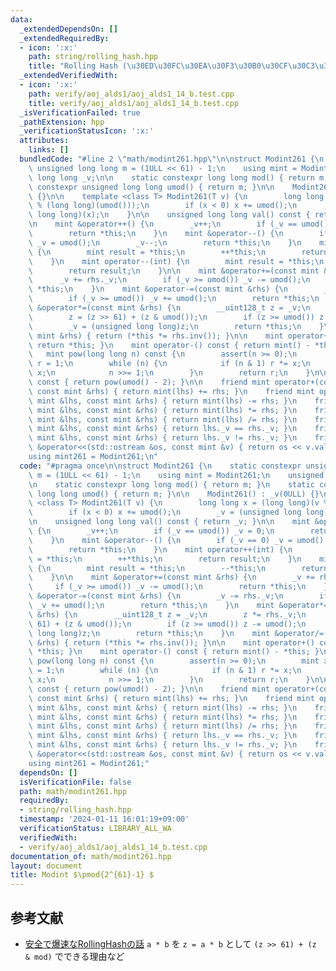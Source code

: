 ```yaml
---
data:
  _extendedDependsOn: []
  _extendedRequiredBy:
  - icon: ':x:'
    path: string/rolling_hash.hpp
    title: "Rolling Hash (\u30ED\u30FC\u30EA\u30F3\u30B0\u30CF\u30C3\u30B7\u30E5)"
  _extendedVerifiedWith:
  - icon: ':x:'
    path: verify/aoj_alds1/aoj_alds1_14_b.test.cpp
    title: verify/aoj_alds1/aoj_alds1_14_b.test.cpp
  _isVerificationFailed: true
  _pathExtension: hpp
  _verificationStatusIcon: ':x:'
  attributes:
    links: []
  bundledCode: "#line 2 \"math/modint261.hpp\"\n\nstruct Modint261 {\n    static constexpr\
    \ unsigned long long m = (1ULL << 61) - 1;\n    using mint = Modint261;\n    unsigned\
    \ long long _v;\n\n    static constexpr long long mod() { return m; }\n    static\
    \ constexpr unsigned long long umod() { return m; }\n\n    Modint261() : _v(0ULL)\
    \ {}\n\n    template <class T> Modint261(T v) {\n        long long x = (long long)(v\
    \ % (long long)(umod()));\n        if (x < 0) x += umod();\n        _v = (unsigned\
    \ long long)(x);\n    }\n\n    unsigned long long val() const { return _v; }\n\
    \n    mint &operator++() {\n        _v++;\n        if (_v == umod()) _v = 0;\n\
    \        return *this;\n    }\n    mint &operator--() {\n        if (_v == 0)\
    \ _v = umod();\n        _v--;\n        return *this;\n    }\n    mint operator++(int)\
    \ {\n        mint result = *this;\n        ++*this;\n        return result;\n\
    \    }\n    mint operator--(int) {\n        mint result = *this;\n        --*this;\n\
    \        return result;\n    }\n\n    mint &operator+=(const mint &rhs) {\n  \
    \      _v += rhs._v;\n        if (_v >= umod()) _v -= umod();\n        return\
    \ *this;\n    }\n    mint &operator-=(const mint &rhs) {\n        _v -= rhs._v;\n\
    \        if (_v >= umod()) _v += umod();\n        return *this;\n    }\n    mint\
    \ &operator*=(const mint &rhs) {\n        __uint128_t z = _v;\n        z *= rhs._v;\n\
    \        z = (z >> 61) + (z & umod());\n        if (z >= umod()) z -= umod();\n\
    \        _v = (unsigned long long)z;\n        return *this;\n    }\n    mint &operator/=(const\
    \ mint &rhs) { return (*this *= rhs.inv()); }\n\n    mint operator+() const {\
    \ return *this; }\n    mint operator-() const { return mint() - *this; }\n\n \
    \   mint pow(long long n) const {\n        assert(n >= 0);\n        mint x = *this,\
    \ r = 1;\n        while (n) {\n            if (n & 1) r *= x;\n            x *=\
    \ x;\n            n >>= 1;\n        }\n        return r;\n    }\n\n    mint inv()\
    \ const { return pow(umod() - 2); }\n\n    friend mint operator+(const mint &lhs,\
    \ const mint &rhs) { return mint(lhs) += rhs; }\n    friend mint operator-(const\
    \ mint &lhs, const mint &rhs) { return mint(lhs) -= rhs; }\n    friend mint operator*(const\
    \ mint &lhs, const mint &rhs) { return mint(lhs) *= rhs; }\n    friend mint operator/(const\
    \ mint &lhs, const mint &rhs) { return mint(lhs) /= rhs; }\n    friend bool operator==(const\
    \ mint &lhs, const mint &rhs) { return lhs._v == rhs._v; }\n    friend bool operator!=(const\
    \ mint &lhs, const mint &rhs) { return lhs._v != rhs._v; }\n    friend std::ostream\
    \ &operator<<(std::ostream &os, const mint &v) { return os << v.val(); }\n};\n\
    using mint261 = Modint261;\n"
  code: "#pragma once\n\nstruct Modint261 {\n    static constexpr unsigned long long\
    \ m = (1ULL << 61) - 1;\n    using mint = Modint261;\n    unsigned long long _v;\n\
    \n    static constexpr long long mod() { return m; }\n    static constexpr unsigned\
    \ long long umod() { return m; }\n\n    Modint261() : _v(0ULL) {}\n\n    template\
    \ <class T> Modint261(T v) {\n        long long x = (long long)(v % (long long)(umod()));\n\
    \        if (x < 0) x += umod();\n        _v = (unsigned long long)(x);\n    }\n\
    \n    unsigned long long val() const { return _v; }\n\n    mint &operator++()\
    \ {\n        _v++;\n        if (_v == umod()) _v = 0;\n        return *this;\n\
    \    }\n    mint &operator--() {\n        if (_v == 0) _v = umod();\n        _v--;\n\
    \        return *this;\n    }\n    mint operator++(int) {\n        mint result\
    \ = *this;\n        ++*this;\n        return result;\n    }\n    mint operator--(int)\
    \ {\n        mint result = *this;\n        --*this;\n        return result;\n\
    \    }\n\n    mint &operator+=(const mint &rhs) {\n        _v += rhs._v;\n   \
    \     if (_v >= umod()) _v -= umod();\n        return *this;\n    }\n    mint\
    \ &operator-=(const mint &rhs) {\n        _v -= rhs._v;\n        if (_v >= umod())\
    \ _v += umod();\n        return *this;\n    }\n    mint &operator*=(const mint\
    \ &rhs) {\n        __uint128_t z = _v;\n        z *= rhs._v;\n        z = (z >>\
    \ 61) + (z & umod());\n        if (z >= umod()) z -= umod();\n        _v = (unsigned\
    \ long long)z;\n        return *this;\n    }\n    mint &operator/=(const mint\
    \ &rhs) { return (*this *= rhs.inv()); }\n\n    mint operator+() const { return\
    \ *this; }\n    mint operator-() const { return mint() - *this; }\n\n    mint\
    \ pow(long long n) const {\n        assert(n >= 0);\n        mint x = *this, r\
    \ = 1;\n        while (n) {\n            if (n & 1) r *= x;\n            x *=\
    \ x;\n            n >>= 1;\n        }\n        return r;\n    }\n\n    mint inv()\
    \ const { return pow(umod() - 2); }\n\n    friend mint operator+(const mint &lhs,\
    \ const mint &rhs) { return mint(lhs) += rhs; }\n    friend mint operator-(const\
    \ mint &lhs, const mint &rhs) { return mint(lhs) -= rhs; }\n    friend mint operator*(const\
    \ mint &lhs, const mint &rhs) { return mint(lhs) *= rhs; }\n    friend mint operator/(const\
    \ mint &lhs, const mint &rhs) { return mint(lhs) /= rhs; }\n    friend bool operator==(const\
    \ mint &lhs, const mint &rhs) { return lhs._v == rhs._v; }\n    friend bool operator!=(const\
    \ mint &lhs, const mint &rhs) { return lhs._v != rhs._v; }\n    friend std::ostream\
    \ &operator<<(std::ostream &os, const mint &v) { return os << v.val(); }\n};\n\
    using mint261 = Modint261;"
  dependsOn: []
  isVerificationFile: false
  path: math/modint261.hpp
  requiredBy:
  - string/rolling_hash.hpp
  timestamp: '2024-01-11 16:01:19+09:00'
  verificationStatus: LIBRARY_ALL_WA
  verifiedWith:
  - verify/aoj_alds1/aoj_alds1_14_b.test.cpp
documentation_of: math/modint261.hpp
layout: document
title: Modint $\pmod{2^{61}-1} $
---
```


## 参考文献
- [安全で爆速なRollingHashの話](https://qiita.com/keymoon/items/11fac5627672a6d6a9f6) `a * b` を `z = a * b` として `(z >> 61) + (z & mod)` でできる理由など